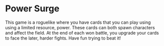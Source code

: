 # Power Surge
This game is a roguelike where you have cards that you can play using using a limited resource, power. These cards can both spawn characters and affect the field. At the end of each won battle, you upgrade your cards to face the later, harder fights. Have fun trying to beat it! 
